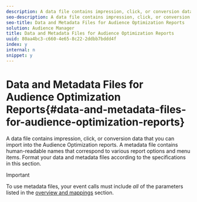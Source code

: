 ```yaml
---
description: A data file contains impression, click, or conversion data that you can import into the Audience Optimization reports. A metadata file contains human-readable names that correspond to various report options and menu items. Format your data and metadata files according to the specifications in this section.
seo-description: A data file contains impression, click, or conversion data that you can import into the Audience Optimization reports. A metadata file contains human-readable names that correspond to various report options and menu items. Format your data and metadata files according to the specifications in this section.
seo-title: Data and Metadata Files for Audience Optimization Reports
solution: Audience Manager
title: Data and Metadata Files for Audience Optimization Reports
uuid: 80aa4bc3-c660-4e65-8c22-2ddbb7bddd4f
index: y
internal: n
snippet: y
---
```


# Data and Metadata Files for Audience Optimization Reports{#data-and-metadata-files-for-audience-optimization-reports}

A data file contains impression, click, or conversion data that you can import into the Audience Optimization reports. A metadata file contains human-readable names that correspond to various report options and menu items. Format your data and metadata files according to the specifications in this section.

>[!IMPORTANT]
>
>To use metadata files, your event calls must include *all* of the parameters listed in the [overview and mappings](../../../reporting/audience-optimization-reports/metadata-files-intro/metadata-file-overview.md#concept_548097F263114FC1811B1EEA21D9C461) section.

